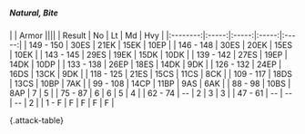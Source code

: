 ##### Natural, Bite

|      |   Armor   ||||
|   Result   |   No   |   Lt   |   Md   |   Hvy   |
|:--------:|:-----:|:-----:|:-----:|:-----:|
| 149 - 150 | 30ES | 21EK | 15EK | 10EP |
| 146 - 148 | 30ES | 20EK | 15ES | 10EK |
| 143 - 145 | 29ES | 19EK | 15DK | 10DK |
| 139 - 142 | 27ES | 19EP | 14DK | 10DP |
| 133 - 138 | 26EP | 18ES | 14DK | 9DK |
| 126 - 132 | 24EP | 16DS | 13CK | 9DK |
| 118 - 125 | 21ES | 15CS | 11CS | 8CK |
| 109 - 117 | 18DS | 13CS | 10BP | 7AK |
| 99 - 108 | 14CP | 11BP | 9AS | 6AK |
| 88 - 98 | 10BS | 8AP | 7 | 5 |
| 75 - 87 | 6 | 6 | 5 | 4 |
| 62 - 74 | --  | 2 | 3 | 3 |
| 47 - 61 | --  | --  | --  | 2 |
| 1 - F | F | F | F | F |

{.attack-table}
